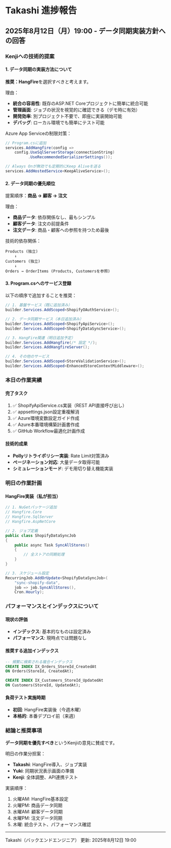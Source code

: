 # Takashi 進捗報告

## 2025年8月12日（月）19:00 - データ同期実装方針への回答

### Kenjiへの技術的提案

#### 1. データ同期の実装方法について
**推奨：HangFire**を選択すべきと考えます。

理由：
- **統合の容易性**: 既存のASP.NET Coreプロジェクトに簡単に統合可能
- **管理画面**: ジョブの状況を視覚的に確認できる（デモ時に有効）
- **開発効率**: 別プロジェクト不要で、即座に実装開始可能
- **デバッグ**: ローカル環境でも簡単にテスト可能

Azure App Serviceの制限対策：
```csharp
// Program.csに追加
services.AddHangfire(config => 
    config.UseSqlServerStorage(connectionString)
          .UseRecommendedSerializerSettings());

// Always Onが無効でも定期的にKeep Aliveを送る
services.AddHostedService<KeepAliveService>();
```

#### 2. データ同期の優先順位
提案順序：**商品 → 顧客 → 注文**

理由：
- **商品データ**: 依存関係なし、最もシンプル
- **顧客データ**: 注文の前提条件
- **注文データ**: 商品・顧客への参照を持つため最後

技術的依存関係：
```
Products (独立)
    ↓
Customers (独立)
    ↓
Orders → OrderItems (Products, Customersを参照)
```

#### 3. Program.csへのサービス登録
以下の順序で追加することを推奨：

```csharp
// 1. 基盤サービス（既に追加済み）
builder.Services.AddScoped<ShopifyOAuthService>();

// 2. データ同期サービス（本日追加済み）
builder.Services.AddScoped<ShopifyApiService>();
builder.Services.AddScoped<ShopifyDataSyncService>();

// 3. HangFire関連（明日追加予定）
builder.Services.AddHangfire(/* 設定 */);
builder.Services.AddHangfireServer();

// 4. その他のサービス
builder.Services.AddScoped<StoreValidationService>();
builder.Services.AddScoped<EnhancedStoreContextMiddleware>();
```

### 本日の作業実績

#### 完了タスク
1. ✅ ShopifyApiService.cs実装（REST API直接呼び出し）
2. ✅ appsettings.json設定重複解消
3. ✅ Azure環境変数設定ガイド作成
4. ✅ Azure本番環境構築計画書作成
5. ✅ GitHub Workflow最適化計画作成

#### 技術的成果
- **Pollyリトライポリシー実装**: Rate Limit対策済み
- **ページネーション対応**: 大量データ取得可能
- **シミュレーションモード**: デモ用切り替え機能実装

### 明日の作業計画

#### HangFire実装（私が担当）
```csharp
// 1. NuGetパッケージ追加
// Hangfire.Core
// Hangfire.SqlServer
// Hangfire.AspNetCore

// 2. ジョブ定義
public class ShopifyDataSyncJob
{
    public async Task SyncAllStores()
    {
        // 全ストアの同期処理
    }
}

// 3. スケジュール設定
RecurringJob.AddOrUpdate<ShopifyDataSyncJob>(
    "sync-shopify-data",
    job => job.SyncAllStores(),
    Cron.Hourly);
```

### パフォーマンスとインデックスについて

#### 現状の評価
- **インデックス**: 基本的なものは設定済み
- **パフォーマンス**: 現時点では問題なし

#### 推奨する追加インデックス
```sql
-- 頻繁に検索される複合インデックス
CREATE INDEX IX_Orders_StoreId_CreatedAt 
ON Orders(StoreId, CreatedAt);

CREATE INDEX IX_Customers_StoreId_UpdatedAt 
ON Customers(StoreId, UpdatedAt);
```

#### 負荷テスト実施時期
- **初回**: HangFire実装後（今週木曜）
- **本格的**: 本番デプロイ前（来週）

### 結論と推奨事項

**データ同期を優先すべき**というKenjiの意見に賛成です。

明日の作業分担案：
- **Takashi**: HangFire導入、ジョブ実装
- **Yuki**: 同期状況表示画面の準備
- **Kenji**: 全体調整、API連携テスト

実装順序：
1. 火曜AM: HangFire基本設定
2. 火曜PM: 商品データ同期
3. 水曜AM: 顧客データ同期
4. 水曜PM: 注文データ同期
5. 木曜: 統合テスト、パフォーマンス確認

---
Takashi（バックエンドエンジニア）
更新: 2025年8月12日 19:00